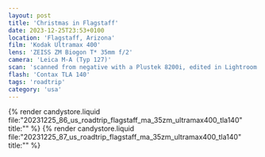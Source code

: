 ```yaml
---
layout: post
title: 'Christmas in Flagstaff'
date: 2023-12-25T23:53+0100
location: 'Flagstaff, Arizona'
film: 'Kodak Ultramax 400'
lens: 'ZEISS ZM Biogon T* 35mm f/2'
camera: 'Leica M-A (Typ 127)'
scan: 'scanned from negative with a Plustek 8200i, edited in Lightroom'
flash: 'Contax TLA 140'
tags: 'roadtrip'
category: 'usa'
---
```


{% render candystore.liquid file:"20231225_86_us_roadtrip_flagstaff_ma_35zm_ultramax400_tla140" title:"" %}
{% render candystore.liquid file:"20231225_87_us_roadtrip_flagstaff_ma_35zm_ultramax400_tla140" title:"" %}